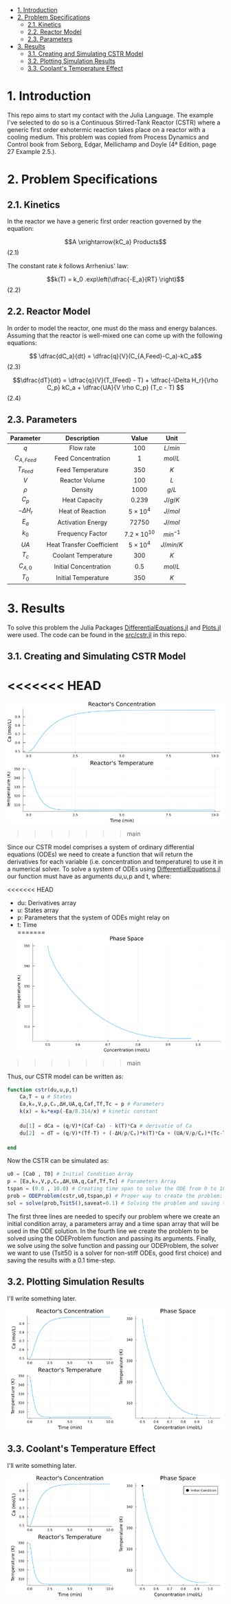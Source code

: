 - [1. Introduction](#1-introduction)
- [2. Problem Specifications](#2-problem-specifications)
  - [2.1. Kinetics](#21-kinetics)
  - [2.2. Reactor Model](#22-reactor-model)
  - [2.3. Parameters](#23-parameters)
- [3. Results](#3-results)
  - [3.1. Creating and Simulating CSTR Model](#31-creating-and-simulating-cstr-model)
  - [3.2. Plotting Simulation Results](#32-plotting-simulation-results)
  - [3.3. Coolant's Temperature Effect](#33-coolants-temperature-effect)


# 1. Introduction

This repo aims to start my contact with the Julia Language. The example I've selected to do so is a Continuous Stirred-Tank Reactor (CSTR) where a generic first order exhotermic reaction takes place on a reactor with a cooling medium. This problem was copied from Process Dynamics and Control book from Seborg, Edgar, Mellichamp and Doyle (4ª Edition, page 27 Example 2.5.).

# 2. Problem Specifications

## 2.1. Kinetics

In the reactor we have a generic first order reaction governed by the equation: 

$$A \xrightarrow{kC_a} Products$$ (2.1)

The constant rate $k$ follows Arrhenius' law:

$$k(T) = k_0 .exp\left(\dfrac{-E_a}{RT} \right)$$ (2.2)

## 2.2. Reactor Model

In order to model the reactor, one must do the mass and energy balances. Assuming that the reactor is well-mixed one can come up with the following equations:

$$ \dfrac{dC_a}{dt} = \dfrac{q}{V}(C_{A,Feed}-C_a)-kC_a$$ (2.3)

$$\dfrac{dT}{dt} = \dfrac{q}{V}(T_{Feed} - T) + \dfrac{-\Delta H_r}{\rho C_p} kC_a + \dfrac{UA}{V \rho C_p} (T_c - T) $$ (2.4)

## 2.3. Parameters

|   Parameter   | Description               |       Value        | Unit      |
| :-----------: | :------------------------: | :----------------: | :--------: |
|      $q$      | Flow rate                 |       $100$        | $L/min$   |
| $C_{A,Feed}$  | Feed Concentration        |        $1$         | $mol/L$   |
|  $T_{Feed}$   | Feed Temperature          |       $350$        | $K$       |
|      $V$      | Reactor Volume            |       $100$        | $L$       |
|    $\rho$     | Density                   |       $1000$       | $g/L$    |
|     $C_p$     | Heat Capacity             |      $0.239$       | $J/g/K$  |
| $-\Delta H_r$ | Heat of Reaction          |   $5\times10^4$    | $J/mol$  |
|     $E_a$     | Activation Energy         |      $72750$       | $J/mol$  |
|     $k_0$     | Frequency Factor          | $7.2\times10^{10}$ | $min^{-1}$  |
|     $UA$      | Heat Transfer Coefficient |   $5\times10^4$    | $J/min/K$ |
|     $T_c$     | Coolant Temperature       |       $300$        | $K$      |
|   $C_{A,0}$   | Initial Concentration     |       $0.5$        | $mol/L$   |
|     $T_0$     | Initial Temperature       |       $350$        | $K$       |


# 3. Results

To solve this problem the Julia Packages [DifferentialEquations.jl](https://diffeq.sciml.ai/stable/tutorials/ode_example/) and [Plots.jl](http://docs.juliaplots.org/latest/tutorial/#tutorial) were used. The code can be found in the [src/cstr.jl](src/cstr.jl) in this repo.

## 3.1. Creating and Simulating CSTR Model

<<<<<<< HEAD
=======
![](https://github.com/EduardoPach/CSTR_Simulation_Julia/blob/main/Images/transient_plot.png)
>>>>>>> main

Since our CSTR model comprises a system of ordinary differential equations (ODEs) we need to create a function that will return the derivatives for each variable (i.e. concentration and temperature) to use it in a numerical solver. To solve a system of ODEs using [DifferentialEquations.jl](https://diffeq.sciml.ai/stable/tutorials/ode_example/) our function must have as arguments du,u,p and t, where:

<<<<<<< HEAD
- du: Derivatives array
- u: States array
- p: Parameters that the system of ODEs might relay on
- t: Time  
=======
![](https://github.com/EduardoPach/CSTR_Simulation_Julia/blob/main/Images/phase_plot.png)
>>>>>>> main

Thus, our CSTR model can be written as:

```julia
function cstr(du,u,p,t)
    Ca,T = u # States
    Ea,k₀,V,ρ,Cₚ,ΔH,UA,q,Caf,Tf,Tc = p # Parameters
    k(x) = k₀*exp(-Ea/8.314/x) # kinetic constant

    du[1] = dCa = (q/V)*(Caf-Ca) - k(T)*Ca # derivatie of Ca
    du[2]  = dT = (q/V)*(Tf-T) + (-ΔH/ρ/Cₚ)*k(T)*Ca + (UA/V/ρ/Cₚ)*(Tc-T) # Derivative of T

end
```
Now the CSTR can be simulated as:

```julia
u0 = [Ca0 , T0] # Initial Condition Array
p = [Ea,k₀,V,ρ,Cₚ,ΔH,UA,q,Caf,Tf,Tc] # Parameters Array
tspan = (0.0 , 10.0) # Creating time span to solve the ODE from 0 to 10 min
prob = ODEProblem(cstr,u0,tspan,p) # Proper way to create the problem: ODEProblem(model,u0,tspan,p)
sol = solve(prob,Tsit5(),saveat=0.1) # Solving the problem and saving the results at each 0.1 min
```

The first three lines are needed to specify our problem where we create an initial condition array, a parameters array and a time span array that will be used in the ODE solution. In the fourth line we create the problem to be solved using the ODEProblem function and passing its arguments. Finally, we solve using the solve function and passing our ODEProblem, the solver we want to use (Tsit5() is a solver for non-stiff ODEs, good first choice) and saving the results with a 0.1 time-step.

## 3.2. Plotting Simulation Results

I'll write something later.

![](Images/all_in_one.png)

## 3.3. Coolant's Temperature Effect

I'll write something later.

![](Images/cstr_coolant_effect.gif)